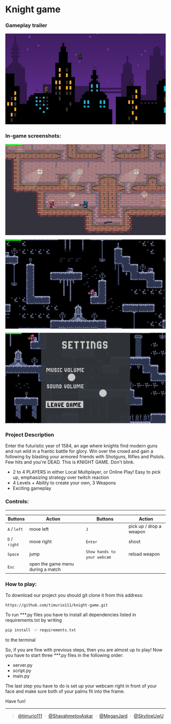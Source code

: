 # Knight game

### Gameplay trailer

[![Gameplay trailer](data/Background/connect_menu.png)](https://www.youtube.com/watch?v=dQw4w9WgXcQ)

### In-game screenshots:

<div style="text-align: center;">
    <img src="data/Readme/Screenshot_1.png" style="margin-bottom: 10px;" />
    <img src="data/Readme/Screenshot_2.png" style="margin-bottom: 10px;" />
    <img src="data/Readme/settings.png" />
</div>

### Project Description

Enter the futuristic year of 1584, an age where knights find modern guns and run wild in a frantic battle for glory. Win
over the crowd and
gain a following by blasting your armored friends with Shotguns, Rifles and Pistols. Few hits and you're DEAD. This
is KNIGHT GAME. Don't blink.

- 2 to 4 PLAYERS in either Local Multiplayer, or Online Play!
Easy to pick up, emphasizing strategy over twitch reaction
- 4 Levels + Ability to create your own, 3 Weapons
- Exciting gameplay

### Controls:

---

| Buttons | Action | | Buttons                     | Action                  |
| --- | --- | --- |-----------------------------|-------------------------|
| `A` / `left` | move left | | `J`                         | pick up / drop a weapon |
| `D` / `right` | move right | | `Enter`                     | shoot                   |
| `Space`                     | jump | | `Show hands to your webcam` | reload weapon           |
| `Esc` | open the game menu during a match | |

### How to play:

To download our project you should git clone it from this address:

```
https://github.com/timurio111/knight-game.git
```

To run ***.py files you have to install all dependencies listed in requirements.txt by writing

```sh
pip install -r requirements.txt
```

to the terminal

So, if you are fine with previous steps, then you are almost up to play!
Now you have to start three ***.py files in the following order:

- server.py
- script.py
- main.py

The last step you have to do is set up your webcam right in front of your face and make sure both of your palms
fit into the frame.

Have fun!

---

> [@timurio111](https://github.com/timurio111) &nbsp;&middot;&nbsp;
> [@ShayahmetovAskar](https://github.com/ShayahmetovAskar) &nbsp;&middot;&nbsp;
> [@MeganJard](https://github.com/MeganJard) &nbsp;&middot;&nbsp;
> [@SkylineUwU](https://github.com/SkylineUwU)